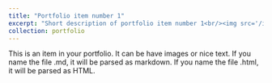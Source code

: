 ```yaml
---
title: "Portfolio item number 1"
excerpt: "Short description of portfolio item number 1<br/><img src='/images/500x500.png'>"
collection: portfolio
---
```


This is an item in your portfolio. It can be have images or nice text. If you name the file .md, it will be parsed as markdown. If you name the file .html, it will be parsed as HTML. 
